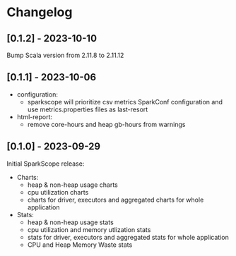 # Changelog

## [0.1.2] - 2023-10-10
Bump Scala version from 2.11.8 to 2.11.12

## [0.1.1] - 2023-10-06
- configuration:
  - sparkscope will prioritize csv metrics SparkConf configuration and use metrics.properties files as last-resort 
- html-report:
    - remove core-hours and heap gb-hours from warnings

## [0.1.0] - 2023-09-29
Initial SparkScope release:
- Charts:
  - heap & non-heap usage charts
  - cpu utilization charts
  - charts for driver, executors and aggregated charts for whole application
- Stats:
  - heap & non-heap usage stats
  - cpu utilization and memory utlization stats
  - stats for driver, executors and aggregated stats for whole application
  - CPU and Heap Memory Waste stats

